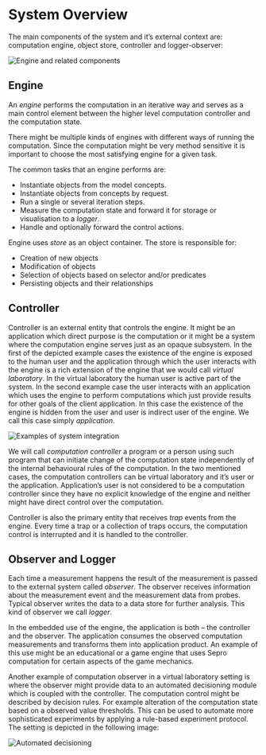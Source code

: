 # System Overview

The main components of the system and it’s external context are: computation
engine, object store, controller and logger-observer:

![Engine and related components](images/system-engine)

## Engine

An _engine_ performs the computation in an iterative way and serves as a main
control element between the higher level computation controller  and the
computation state.

There might be multiple kinds of engines with different ways of running the
computation. Since the computation might be very method sensitive it is
important to choose the most satisfying engine for a given task.

The common tasks that an engine performs are:

* Instantiate objects from the model concepts.
* Instantiate objects from concepts by request.
* Run a single or several iteration steps.
* Measure the computation state and forward it for storage or visualisation to
  a _logger_.
* Handle and optionally forward the control actions.

Engine uses _store_ as an object container. The store is responsible for:

* Creation of new objects
* Modification of objects
* Selection of objects based on selector and/or predicates
* Persisting objects and their relationships

## Controller

Controller is an external entity that controls the engine. It might be an
application which direct purpose is the computation or it might be a system
where the computation engine serves just as an opaque subsystem. In the first
of the depicted example cases the existence of the engine is exposed to the
human user and the application through which the user interacts with the engine
is a rich extension of the engine that we would call _virtual laboratory_. In
the virtual laboratory the human user is active part of the system. In the
second example case the user interacts with an application which uses the
engine to perform computations which just provide results for other goals of
the client application. In this case the existence of the engine is hidden from
the user and user is indirect user of the engine. We call this case simply
_application_.

![Examples of system integration](images/system-uses)

We will call _computation controller_ a program or a person using such program
that can initiate change of the computation state independently of the internal
behavioural rules of the computation. In the two mentioned cases, the
computation controllers can be virtual laboratory and it’s user or the
application. Application’s user is not considered to be a computation
controller since they have no explicit knowledge of the engine and neither
might have direct control over the computation.

Controller is also the primary entity that receives _trap_ events from the
engine. Every time a trap or a collection of traps occurs, the computation
control is interrupted and it is handled to the controller.

## Observer and Logger

Each time a measurement happens the result of the measurement is passed to the
external system called _observer_. The observer receives information about the
measurement event and the measurement data from probes. Typical observer writes
the data to a data store for further analysis. This kind of observer we call
_logger_.

In the embedded use of the engine, the application is both – the controller and
the observer. The application consumes the observed computation measurements
and transforms them into application product. An example of this use might be
an educational or a game engine that uses Sepro computation for certain aspects
of the game mechanics.

Another example of computation observer in a virtual laboratory setting is
where the observer might provide data to an automated decisioning module which
is coupled with the controller. The computation control might be described by
decision rules. For example alteration of the computation state based on a
observed value thresholds. This can be used to automate more sophisticated
experiments by applying a rule-based experiment protocol. The setting is
depicted in the following image:

![Automated decisioning](images/system-automated)
